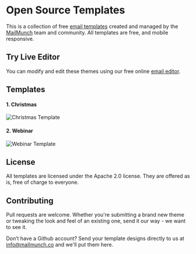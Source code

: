 Open Source Templates
=========

This is a collection of free [email templates](https://emailmonster.io) created and managed by the [MailMunch](https://www.mailmunch.co) team and community. All templates are free, and mobile responsive.

## Try Live Editor
You can modify and edit these themes using our free online [email editor](https://emailmonster.io).

## Templates

#### 1. Christmas
![Christmas Template](https://api.unroll.io/v1/designer/10/templates/132/thumbnail-url)

#### 2. Webinar
![Webinar Template](https://api.unroll.io/v1/designer/10/templates/147/thumbnail-url)


## License
All templates are licensed under the Apache 2.0 license. They are offered as is, free of charge to everyone.

## Contributing
Pull requests are welcome. Whether you're submitting a brand new theme or tweaking the look and feel of an existing one, send it our way - we want to see it.

Don’t have a Github account? Send your template designs directly to us at info@mailmunch.co and we'll put them here.
